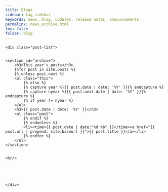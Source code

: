 ```yaml
---
title: Blogs
sidebar: tag_sidebar
keywords: news, blog, updates, release notes, announcements
permalink: news_archive.html
toc: false
folder: blog
---
```


<div class="home">

    <div class="post-list">


    <section id="archive">
        <h3>This year's posts</h3>
        {%for post in site.posts %}
        {% unless post.next %}
        <ul class="this">
            {% else %}
            {% capture year %}{{ post.date | date: '%Y' }}{% endcapture %}
            {% capture nyear %}{{ post.next.date | date: '%Y' }}{% endcapture %}
            {% if year != nyear %}
        </ul>
        <h3>{{ post.date | date: '%Y' }}</h3>
        <ul class="past">
            {% endif %}
            {% endunless %}
            <li><time>{{ post.date | date:"%d %b" }}</time><a href="{{ post.url | prepend: site.baseurl }}">{{ post.title }}</a></li>
            {% endfor %}
        </ul>
    </section>


    <hr/>





    </div>
